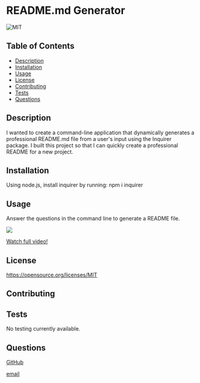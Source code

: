  # README.md Generator
   
   ![MIT](https://img.shields.io/badge/license-MIT-blueviolet)

  ## Table of Contents
  * [Description](#description)
  * [Installation](#installation)
  * [Usage](#usage)
  * [License](#license)
  * [Contributing](#contributing)
  * [Tests](#tests)
  * [Questions](#questions)

## Description
   I wanted to create a command-line application that dynamically generates a professional README.md file from a user's input using the Inquirer package.
   I built this project so that I can quickly create a professional README for a new project.
        

## Installation
 Using node.js, install inquirer by running: npm i inquirer

## Usage
 Answer the questions in the command line to generate a README file.
 
![](readmevideo.gif)

[Watch full video!](https://watch.screencastify.com/v/cv0fxIZLsGQqpt7K4rur)

## License
 https://opensource.org/licenses/MIT

## Contributing
        

## Tests
No testing currently available.

## Questions
[GitHub](https://github.com/pamelac21)

[email](mailto:pamelac021@gmail.com)
